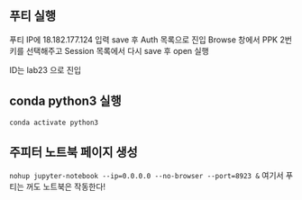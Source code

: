 ## 푸티 실행
푸티 IP에 18.182.177.124 입력 save 후 Auth 목록으로 진입
Browse 창에서 PPK 2번 키를 선택해주고 
Session 목록에서 다시 save 후 open 실행

ID는 lab23 으로 진입

## conda python3 실행

``conda activate python3``

## 주피터 노트북 페이지 생성
``nohup jupyter-notebook --ip=0.0.0.0 --no-browser --port=8923 &``
여기서 푸티는 꺼도 노트북은 작동한다!


